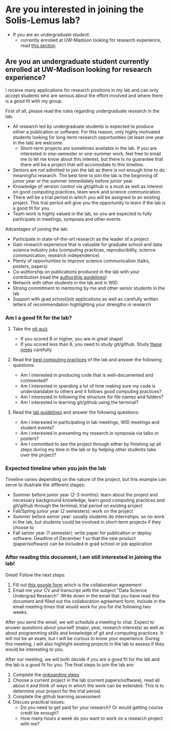 # Are you interested in joining the Solis-Lemus lab?

- If you are an undergraduate student:
    - currently enrolled at UW-Madison looking for research experience, read [this section](#undergrad)

## Are you an undergraduate student currently enrolled at UW-Madison looking for research experience? <a name="undergrad"></a>

I receive many applications for research positions in my lab and can only accept students who are serious about the effort involved and where there is a good fit with my group. 

First of all, please read the rules regarding undergraduate research in the lab:
- All research led by undergraduate students is expected to produce either a publication or software. For this reason, only highly motivated students looking for long-term research opportunities (at least one year in the lab) are welcome.
    - Short-term projects are sometimes available in the lab. If you are interested in one-semester or one-summer work, feel free to email me to let me know about this interest, but there is no guarantee that there will be a project that will accomodate to this timeline.
- Seniors are not admitted to join the lab as there is not enough time to do meaningful research. The best time to join the lab is the beginning of junior year or the summer immediately before junior year.
- Knowledge of version control via git/github is a must as well as interest on good computing practices, team work and science communication.
- There will be a trial period in which you will be assigned to an existing project. This trial period will give you the opportunity to learn if the lab is a good fit for you.
- Team work is highly valued in the lab, so you are expected to fully participate in meetings, symposia and other events

Advantages of joining the lab:
- Participate in state-of-the-art research as the leader of a project
- Gain research experience that is valuable for graduate school and data science industry jobs (computing practices, reproducibility, science communication, research independence)
- Plenty of opportunities to improve science communication (talks, posters, papers)
- Co-authorship on publications produced in the lab with your contribution (read the [authorship guidelines](https://github.com/solislemuslab/lab-dynamics/blob/master/authorship.md))
- Network with other students in the lab and in WID
- Strong commitment to mentoring by me and other senior students in the lab
- Support with grad school/job applications as well as carefully written letters of recommendation highlighting your strengths in research

### Am I a good fit for the lab?

1. Take the [git quiz](https://learn.co/lessons/git-github-learn-quiz)
    - If you scored 8 or higher, you are in great shape!
    - If you scored less than 8, you need to study git/github. Study [these notes](https://github.com/crsl4/mindful-programming/blob/master/lecture.md) carefully 

2. Read the [best computing practices](https://github.com/crsl4/mindful-programming/blob/master/lecture.md#1-best-computing-practices) of the lab and answer the following questions:
    - Am I interested in producing code that is well-documented and commented?
    - Am I interested in spending a lot of time making sure my code is understandable to others and it follows good computing practices?
    - Am I interested in following the structure for file names and folders?
    - Am I interested in learning git/github using the terminal?

3. Read the [lab guidelines](https://github.com/solislemuslab/lab-dynamics/blob/master/lab-guidelines.md) and answer the following questions:
    - Am I interested in participating in lab meetings, WID meetings and student events?
    - Am I interested in presenting my research in symposia via talks or posters?
    - Am I committed to see the project through either by finishing up all steps during my time in the lab or by helping other students take over the project?

### Expected timeline when you join the lab

Timeline varies depending on the nature of the project, but this example can serve to illustrate the different stages:
- Summer before junior year (2-3 months): learn about the project and necessary background knowledge, learn good computing practices and git/github through the terminal, trial period on existing project
- Fall/Spring junior year (2 semesters): work on the project
- Summer before senior year: usually students do internships, so no work in the lab, but students could be involved in short-term projects if they choose to
- Fall senior year (1 semester): write paper for publication or deploy software. Deadline of December 1 so that the new product (paper/software) can be included in grad school or job application



### After reading this document, I am still interested in joining the lab!

Great! Follow the next steps:

1. Fill out [this google form](https://forms.gle/8B8c1hcMUr5tXZeW7) which is the collaboration agreement
2. Email me your CV and transcript with the subject "Data Science Undergrad Research". Write down in the email that you have read this document and filled out the collaboration agreement form. Include in the email meeting times that would work for you for the following two weeks.

After you send the email, we will schedule a meeting to chat. Expect to answer questions about yourself (major, year, research interests) as well as about programming skills and knowledge of git and computing practices. It will not be an exam, but I will be curious to know your experience. During this meeting, I will also highlight existing projects in the lab to assess if they would be interesting to you.


After our meeting, we will both decide if you are a good fit for the lab and the lab is a good fit for you. The final steps to join the lab are:
1. Complete the [onboarding steps](https://github.com/solislemuslab/lab-dynamics/blob/master/on-off-boarding.md)
2. Choose a current project in the lab (current papers/software), read all about it and think of ways in which the work can be extended. This is to determine your project for the trial period.
3. Complete the github learning assessment
4. Discuss practical issues:
    - Do you need to get paid for your research? Or would getting course credit be enough?
    - How many hours a week do you want to work on a research project with me?



